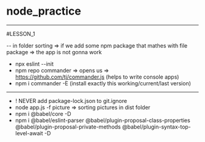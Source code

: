 # node_practice

---
#LESSON_1

-- in folder sorting => if we add some npm package that mathes with file package
 => the app is not gonna work
 - npx eslint --init
 - npm repo commander => opens us => https://github.com/tj/commander.js (helps to write console apps)
 - npm i commander -E (install exactly this working/current/last version)
--- 
 - ! NEVER add package-lock.json to git.ignore
 - node app.js -f picture => sorting pictures in dist folder
 - npm i @babel/core -D
 -  npm i @babel/eslint-parser 
    @babel/plugin-proposal-class-properties 
    @babel/plugin-proposal-private-methods
    @babel/plugin-syntax-top-level-await -D